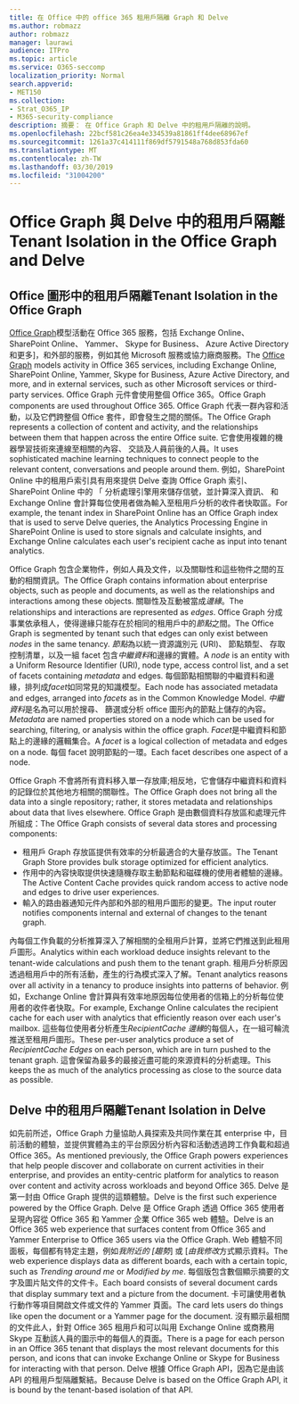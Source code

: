 ```yaml
---
title: 在 Office 中的 office 365 租用戶隔離 Graph 和 Delve
ms.author: robmazz
author: robmazz
manager: laurawi
audience: ITPro
ms.topic: article
ms.service: O365-seccomp
localization_priority: Normal
search.appverid:
- MET150
ms.collection:
- Strat_O365_IP
- M365-security-compliance
description: 摘要： 在 Office Graph 和 Delve 中的租用戶隔離的說明。
ms.openlocfilehash: 22bcf581c26ea4e334539a81861ff4dee68967ef
ms.sourcegitcommit: 1261a37c414111f869df5791548a768d853fda60
ms.translationtype: MT
ms.contentlocale: zh-TW
ms.lasthandoff: 03/30/2019
ms.locfileid: "31004200"
---
```

# <a name="tenant-isolation-in-the-office-graph-and-delve"></a><span data-ttu-id="b1f55-103">Office Graph 與 Delve 中的租用戶隔離</span><span class="sxs-lookup"><span data-stu-id="b1f55-103">Tenant Isolation in the Office Graph and Delve</span></span>

## <a name="tenant-isolation-in-the-office-graph"></a><span data-ttu-id="b1f55-104">Office 圖形中的租用戶隔離</span><span class="sxs-lookup"><span data-stu-id="b1f55-104">Tenant Isolation in the Office Graph</span></span>
<span data-ttu-id="b1f55-105">[Office Graph](https://dev.office.com/officegraph)模型活動在 Office 365 服務，包括 Exchange Online、 SharePoint Online、 Yammer、 Skype for Business、 Azure Active Directory 和更多]，和外部的服務，例如其他 Microsoft 服務或協力廠商服務。</span><span class="sxs-lookup"><span data-stu-id="b1f55-105">The [Office Graph](https://dev.office.com/officegraph) models activity in Office 365 services, including Exchange Online, SharePoint Online, Yammer, Skype for Business, Azure Active Directory, and more, and in external services, such as other Microsoft services or third-party services.</span></span> <span data-ttu-id="b1f55-106">Office Graph 元件會使用整個 Office 365。</span><span class="sxs-lookup"><span data-stu-id="b1f55-106">Office Graph components are used throughout Office 365.</span></span> <span data-ttu-id="b1f55-107">Office Graph 代表一群內容和活動，以及它們跨整個 Office 套件，即會發生之間的關係。</span><span class="sxs-lookup"><span data-stu-id="b1f55-107">The Office Graph represents a collection of content and activity, and the relationships between them that happen across the entire Office suite.</span></span> <span data-ttu-id="b1f55-108">它會使用複雜的機器學習技術來連線至相關的內容、 交談及人員前後的人員。</span><span class="sxs-lookup"><span data-stu-id="b1f55-108">It uses sophisticated machine learning techniques to connect people to the relevant content, conversations and people around them.</span></span> <span data-ttu-id="b1f55-109">例如，SharePoint Online 中的租用戶索引具有用來提供 Delve 查詢 Office Graph 索引、 SharePoint Online 中的 「 分析處理引擎用來儲存信號，並計算深入資訊、 和 Exchange Online 會計算每位使用者做為輸入至租用戶分析的收件者快取區。</span><span class="sxs-lookup"><span data-stu-id="b1f55-109">For example, the tenant index in SharePoint Online has an Office Graph index that is used to serve Delve queries, the Analytics Processing Engine in SharePoint Online is used to store signals and calculate insights, and Exchange Online calculates each user's recipient cache as input into tenant analytics.</span></span>

<span data-ttu-id="b1f55-110">Office Graph 包含企業物件，例如人員及文件，以及關聯性和這些物件之間的互動的相關資訊。</span><span class="sxs-lookup"><span data-stu-id="b1f55-110">The Office Graph contains information about enterprise objects, such as people and documents, as well as the relationships and interactions among these objects.</span></span> <span data-ttu-id="b1f55-111">關聯性及互動被當成*邊緣*。</span><span class="sxs-lookup"><span data-stu-id="b1f55-111">The relationships and interactions are represented as *edges*.</span></span> <span data-ttu-id="b1f55-112">Office Graph 分成事業依承租人，使得邊緣只能存在於相同的租用戶中的*節點*之間。</span><span class="sxs-lookup"><span data-stu-id="b1f55-112">The Office Graph is segmented by tenant such that edges can only exist between *nodes* in the same tenancy.</span></span> <span data-ttu-id="b1f55-113">*節點*為以統一資源識別元 (URI)、 節點類型、 存取控制清單，以及一組 facet 包含*中繼資料*和邊緣的實體。</span><span class="sxs-lookup"><span data-stu-id="b1f55-113">A *node* is an entity with a Uniform Resource Identifier (URI), node type, access control list, and a set of facets containing *metadata* and edges.</span></span> <span data-ttu-id="b1f55-114">每個節點相關聯的中繼資料和邊緣，排列成*facet*如同常見的知識模型。</span><span class="sxs-lookup"><span data-stu-id="b1f55-114">Each node has associated metadata and edges, arranged into *facets* as in the Common Knowledge Model.</span></span> <span data-ttu-id="b1f55-115">*中繼資料*是名為可以用於搜尋、 篩選或分析 office 圖形內的節點上儲存的內容。</span><span class="sxs-lookup"><span data-stu-id="b1f55-115">*Metadata* are named properties stored on a node which can be used for searching, filtering, or analysis within the office graph.</span></span> <span data-ttu-id="b1f55-116">*Facet*是中繼資料和節點上的邊緣的邏輯集合。</span><span class="sxs-lookup"><span data-stu-id="b1f55-116">A *facet* is a logical collection of metadata and edges on a node.</span></span> <span data-ttu-id="b1f55-117">每個 facet 說明節點的一環。</span><span class="sxs-lookup"><span data-stu-id="b1f55-117">Each facet describes one aspect of a node.</span></span> 

<span data-ttu-id="b1f55-118">Office Graph 不會將所有資料移入單一存放庫;相反地，它會儲存中繼資料和資料的記錄位於其他地方相關的關聯性。</span><span class="sxs-lookup"><span data-stu-id="b1f55-118">The Office Graph does not bring all the data into a single repository; rather, it stores metadata and relationships about data that lives elsewhere.</span></span> <span data-ttu-id="b1f55-119">Office Graph 是由數個資料存放區和處理元件所組成：</span><span class="sxs-lookup"><span data-stu-id="b1f55-119">The Office Graph consists of several data stores and processing components:</span></span>
- <span data-ttu-id="b1f55-120">租用戶 Graph 存放區提供有效率的分析最適合的大量存放區。</span><span class="sxs-lookup"><span data-stu-id="b1f55-120">The Tenant Graph Store provides bulk storage optimized for efficient analytics.</span></span>
- <span data-ttu-id="b1f55-121">作用中的內容快取提供快速隨機存取主動節點和磁碟機的使用者體驗的邊緣。</span><span class="sxs-lookup"><span data-stu-id="b1f55-121">The Active Content Cache provides quick random access to active node and edges to drive user experiences.</span></span>
- <span data-ttu-id="b1f55-122">輸入的路由器通知元件內部和外部的租用戶圖形的變更。</span><span class="sxs-lookup"><span data-stu-id="b1f55-122">The input router notifies components internal and external of changes to the tenant graph.</span></span>

<span data-ttu-id="b1f55-123">內每個工作負載的分析推算深入了解相關的全租用戶計算，並將它們推送到此租用戶圖形。</span><span class="sxs-lookup"><span data-stu-id="b1f55-123">Analytics within each workload deduce insights relevant to the tenant-wide calculations and push them to the tenant graph.</span></span> <span data-ttu-id="b1f55-124">租用戶分析原因透過租用戶中的所有活動，產生的行為模式深入了解。</span><span class="sxs-lookup"><span data-stu-id="b1f55-124">Tenant analytics reasons over all activity in a tenancy to produce insights into patterns of behavior.</span></span> <span data-ttu-id="b1f55-125">例如，Exchange Online 會計算與有效率地原因每位使用者的信箱上的分析每位使用者的收件者快取。</span><span class="sxs-lookup"><span data-stu-id="b1f55-125">For example, Exchange Online calculates the recipient cache for each user with analytics that efficiently reason over each user's mailbox.</span></span> <span data-ttu-id="b1f55-126">這些每位使用者分析產生*RecipientCache 邊緣*的每個人，在一組可輪流推送至租用戶圖形。</span><span class="sxs-lookup"><span data-stu-id="b1f55-126">These per-user analytics produce a set of *RecipientCache Edges* on each person, which are in turn pushed to the tenant graph.</span></span> <span data-ttu-id="b1f55-127">這會保留為最多的最接近盡可能的來源資料的分析處理。</span><span class="sxs-lookup"><span data-stu-id="b1f55-127">This keeps the as much of the analytics processing as close to the source data as possible.</span></span>

## <a name="tenant-isolation-in-delve"></a><span data-ttu-id="b1f55-128">Delve 中的租用戶隔離</span><span class="sxs-lookup"><span data-stu-id="b1f55-128">Tenant Isolation in Delve</span></span>
<span data-ttu-id="b1f55-129">如先前所述，Office Graph 力量協助人員探索及共同作業在其 enterprise 中，目前活動的體驗，並提供實體為主的平台原因分析內容和活動透過跨工作負載和超過 Office 365。</span><span class="sxs-lookup"><span data-stu-id="b1f55-129">As mentioned previously, the Office Graph powers experiences that help people discover and collaborate on current activities in their enterprise, and provides an entity-centric platform for analytics to reason over content and activity across workloads and beyond Office 365.</span></span> <span data-ttu-id="b1f55-130">Delve 是第一封由 Office Graph 提供的這類體驗。</span><span class="sxs-lookup"><span data-stu-id="b1f55-130">Delve is the first such experience powered by the Office Graph.</span></span>
<span data-ttu-id="b1f55-131">Delve 是 Office Graph 透過 Office 365 使用者呈現內容從 Office 365 和 Yammer 企業 Office 365 web 體驗。</span><span class="sxs-lookup"><span data-stu-id="b1f55-131">Delve is an Office 365 web experience that surfaces content from Office 365 and Yammer Enterprise to Office 365 users via the Office Graph.</span></span> <span data-ttu-id="b1f55-132">Web 體驗不同面板，每個都有特定主題，例如*我附近的 [趨勢*] 或 [*由我修改*方式顯示資料。</span><span class="sxs-lookup"><span data-stu-id="b1f55-132">The web experience displays data as different boards, each with a certain topic, such as *Trending around me* or *Modified by me*.</span></span> <span data-ttu-id="b1f55-133">每個版包含數個顯示摘要的文字及圖片貼文件的文件卡。</span><span class="sxs-lookup"><span data-stu-id="b1f55-133">Each board consists of several document cards that display summary text and a picture from the document.</span></span> <span data-ttu-id="b1f55-134">卡可讓使用者執行動作等項目開啟文件或文件的 Yammer 頁面。</span><span class="sxs-lookup"><span data-stu-id="b1f55-134">The card lets users do things like open the document or a Yammer page for the document.</span></span> <span data-ttu-id="b1f55-135">沒有顯示最相關的文件此人，針對 Office 365 租用戶和可以叫用 Exchange Online 或商務用 Skype 互動該人員的圖示中的每個人的頁面。</span><span class="sxs-lookup"><span data-stu-id="b1f55-135">There is a page for each person in an Office 365 tenant that displays the most relevant documents for this person, and icons that can invoke Exchange Online or Skype for Business for interacting with that person.</span></span> <span data-ttu-id="b1f55-136">Delve 根據 Office Graph API，因為它是由該 API 的租用戶型隔離繫結。</span><span class="sxs-lookup"><span data-stu-id="b1f55-136">Because Delve is based on the Office Graph API, it is bound by the tenant-based isolation of that API.</span></span>